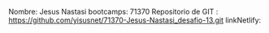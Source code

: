 
Nombre: Jesus Nastasi
bootcamps: 71370
Repositorio de GIT : https://github.com/yisusnet/71370-Jesus-Nastasi_desafio-13.git
linkNetlify: 



